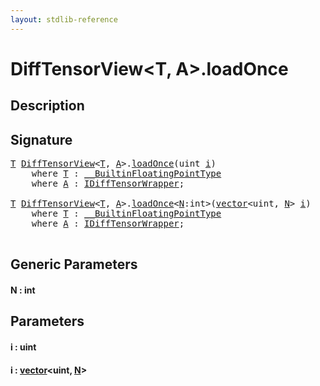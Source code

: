 ```yaml
---
layout: stdlib-reference
---
```


# DiffTensorView\<T, A\>\.loadOnce

## Description





## Signature 

<pre>
<a href="index.md#typeparam-T" class="code_type">T</a> <a href="index.md" class="code_type">DiffTensorView</a>&lt;<a href="index.md#typeparam-T" class="code_type">T</a>, <a href="index.md#typeparam-A" class="code_type">A</a>&gt;.<a href="loadonce-4.md">loadOnce</a>(<span class="code_keyword">uint</span> <a href="loadonce-4.md#decl-i" class="code_param">i</a>)
    <span class='code_keyword'>where</span> <a href="index.md#typeparam-T" class="code_type">T</a> : <a href="../../interfaces/0_builtinfloatingpointtype-029hm/index.md" class="code_type">__BuiltinFloatingPointType</a>
    <span class='code_keyword'>where</span> <a href="index.md#typeparam-A" class="code_type">A</a> : <a href="../../interfaces/idifftensorwrapper-015b/index.md" class="code_type">IDiffTensorWrapper</a>;

<a href="index.md#typeparam-T" class="code_type">T</a> <a href="index.md" class="code_type">DiffTensorView</a>&lt;<a href="index.md#typeparam-T" class="code_type">T</a>, <a href="index.md#typeparam-A" class="code_type">A</a>&gt;.<a href="loadonce-4.md">loadOnce</a>&lt;<a href="loadonce-4.md#decl-N" class="code_var">N</a>:<span class="code_keyword">int</span>&gt;(<a href="../vector/index.md" class="code_type">vector</a>&lt;<span class="code_keyword">uint</span>, <a href="loadonce-4.md#decl-N" class="code_var">N</a>&gt; <a href="loadonce-4.md#decl-i" class="code_param">i</a>)
    <span class='code_keyword'>where</span> <a href="index.md#typeparam-T" class="code_type">T</a> : <a href="../../interfaces/0_builtinfloatingpointtype-029hm/index.md" class="code_type">__BuiltinFloatingPointType</a>
    <span class='code_keyword'>where</span> <a href="index.md#typeparam-A" class="code_type">A</a> : <a href="../../interfaces/idifftensorwrapper-015b/index.md" class="code_type">IDiffTensorWrapper</a>;

</pre>

## Generic Parameters

####  <a id="decl-N"></a>N  : int

## Parameters

####  <a id="decl-i"></a>i  : uint
####  <a id="decl-i"></a>i  : [vector](../vector/index.md)\<uint, [N](../vector/index.md#decl-N)\>


<script>
// Fix .md links to .html when on ReadTheDocs
if (window.location.hostname.includes('readthedocs') || 
    window.location.hostname.includes('rtfd.io')) {
  document.addEventListener('DOMContentLoaded', function() {
    const links = document.querySelectorAll('a');
    links.forEach(link => {
      if (link.getAttribute('href') && link.getAttribute('href').endsWith('.md')) {
        link.href = link.href.replace(/\.md($|#|\?)/, '.html$1');
      }
    });
  });
}
</script>
